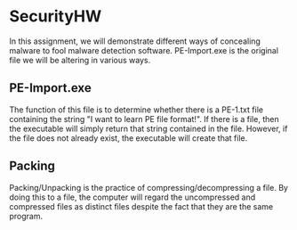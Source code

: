 # SecurityHW
In this assignment, we will demonstrate different ways of concealing malware to fool malware detection software.
PE-Import.exe is the original file we will be altering in various ways.

## PE-Import.exe
The function of this file is to determine whether there is a PE-1.txt file containing the string "I want to learn PE file format!". If there is a file, then the executable will simply return that string contained in the file. However, if the file does not already exist, the executable will create that file.

## Packing
Packing/Unpacking is the practice of compressing/decompressing a file. By doing this to a file, the computer will regard the uncompressed and compressed files as distinct files despite the fact that they are the same program.
